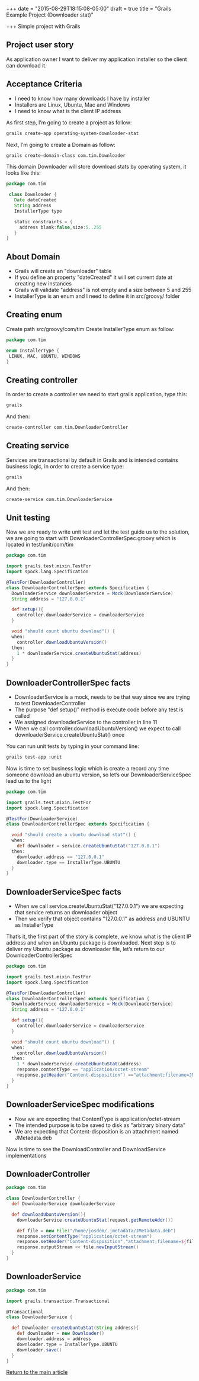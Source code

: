 +++
date = "2015-08-29T18:15:08-05:00"
draft = true
title = "Grails Example Project (Downloader stat)"

+++
Simple project with Grails

## Project user story
As application owner I want to deliver my application installer so the client can download it.

## Acceptance Criteria

* I need to know how many downloads I have by installer
* Installers are Linux, Ubuntu, Mac and Windows
* I need to know what is the client IP address

As first step, I’m going to create a project as follow:

```bash
grails create-app operating-system-downloader-stat
```

Next, I’m going to create a Domain as follow:

```bash
grails create-domain-class com.tim.Downloader
```

This domain Downloader will store download stats by operating system, it looks like this:

```groovy
package com.tim

 class Downloader {
   Date dateCreated
   String address
   InstallerType type

   static constraints = {
     address blank:false,size:5..255
   }
}
```

## About Domain

* Grails will create an "downloader" table
* If you define an property "dateCreated" it will set current date at creating new instances
* Grails will validate "address" is not empty and a size between 5 and 255
* InstallerType is an enum and I need to define it in src/groovy/ folder

## Creating enum
Create path src/groovy/com/tim Create InstallerType enum as follow:

```groovy
package com.tim

enum InstallerType {
 LINUX, MAC, UBUNTU, WINDOWS
}
```

## Creating controller
In order to create a controller we need to start grails application, type this:

```bash
grails
```

And then:

```bash
create-controller com.tim.DownloaderController
```

## Creating service
Services are transactional by default in Grails and is intended contains business logic, in order to create a service type:

```bash
grails
```

And then:

```bash
create-service com.tim.DownloaderService
```

## Unit testing
Now we are ready to write unit test and let the test guide us to the solution, we are going to start with DownloaderControllerSpec.groovy which is located in test/unit/com/tim

```groovy
package com.tim

import grails.test.mixin.TestFor
import spock.lang.Specification

@TestFor(DownloaderController)
class DownloaderControllerSpec extends Specification {
  DownloaderService downloaderService = Mock(DownloaderService)
  String address = "127.0.0.1"

  def setup(){
    controller.downloaderService = downloaderService
  }

  void "should count ubuntu download"() {
  when:
    controller.downloadUbuntuVersion()
  then:
    1 * downloaderService.createUbuntuStat(address)
  }
}
```

## DownloaderControllerSpec facts

* DownloaderService is a mock, needs to be that way since we are trying to test DownloaderController
* The purpose "def setup()" method is execute code before any test is called
* We assigned downloaderService to the controller in line 11
* When we call controller.downloadUbuntuVersion() we expect to call downloaderService.createUbuntuStat() once

You can run unit tests by typing in your command line:

```bash
grails test-app :unit
```

Now is time to set business logic which is create a record any time someone download an ubuntu version, so let’s our DownloaderServiceSpec lead us to the light

```groovy
package com.tim

import grails.test.mixin.TestFor
import spock.lang.Specification

@TestFor(DownloaderService)
class DownloaderControllerSpec extends Specification {

  void "should create a ubuntu download stat"() {
  when:
    def downloader = service.createUbuntuStat("127.0.0.1")
  then:
    downloader.address == "127.0.0.1"
    downloader.type == InstallerType.UBUNTU
  }
}
```

## DownloaderServiceSpec facts

* When we call service.createUbuntuStat("127.0.0.1") we are expecting that service returns an downloader object
* Then we verify that object contains "127.0.0.1" as address and UBUNTU as InstallerType

That’s it, the first part of the story is complete, we know what is the client IP address and when an Ubuntu package is downloaded. Next step is to deliver my Ubuntu package as downloader file, let’s return to our DownloaderControllerSpec

```groovy
package com.tim

import grails.test.mixin.TestFor
import spock.lang.Specification

@TestFor(DownloaderController)
class DownloaderControllerSpec extends Specification {
  DownloaderService downloaderService = Mock(DownloaderService)
  String address = "127.0.0.1"

  def setup(){
    controller.downloaderService = downloaderService
  }

  void "should count ubuntu download"() {
  when:
    controller.downloadUbuntuVersion()
  then:
    1 * downloaderService.createUbuntuStat(address)
    response.contentType == "application/octet-stream"
    response.getHeader("Content-disposition") =="attachment;filename=JMetadata.deb"
  }
}
```

## DownloaderServiceSpec modifications

* Now we are expecting that ContentType is application/octet-stream
* The intended purpose is to be saved to disk as "arbitrary binary data"
* We are expecting that Content-disposition is an attachment named JMetadata.deb

Now is time to see the DownloadController and DownloadService implementations

## DownloaderController

```groovy
package com.tim

class DownloaderController {
  def DownloaderService downloaderService

  def downloadUbuntuVersion(){
    downloaderService.createUbuntuStat(request.getRemoteAddr())

    def file = new File("/home/josdem/.jmetadata/JMetadata.deb")
    response.setContentType("application/octet-stream")
    response.setHeader("Content-disposition","attachment;filename=${file.getName()}")
    response.outputStream << file.newInputStream()
  }
}
```

## DownloaderService

```groovy
package com.tim

import grails.transaction.Transactional

@Transactional
class DownloaderService {

  def Downloader createUbuntuStat(String address){
    def downloader = new Downloader()
    downloader.address = address
    downloader.type = InstallerType.UBUNTU
    downloader.save()
  }
}
```

[Return to the main article](/techtalk/techtalks)

